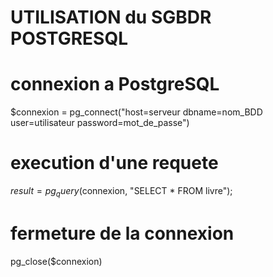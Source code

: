 # UTILISATION du SGBDR POSTGRESQL

# connexion a PostgreSQL
$connexion = pg_connect("host=serveur dbname=nom_BDD user=utilisateur password=mot_de_passe")


# execution d'une requete
$result = pg_query($connexion, "SELECT * FROM livre");


# fermeture de la connexion
pg_close($connexion)